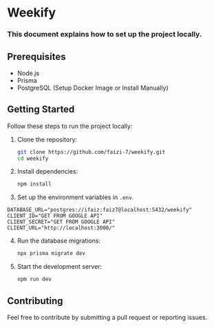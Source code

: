 # Weekify
### This document explains how to set up the project locally.

## Prerequisites
- Node.js
- Prisma
- PostgreSQL (Setup Docker Image or Install Manually)

## Getting Started

Follow these steps to run the project locally:

1. Clone the repository:
   ```bash
   git clone https://github.com/faizi-7/weekify.git
   cd weekify
   ```

2. Install dependencies:
   ```bash
   npm install
   ```

3. Set up the environment variables in `.env`.
```
DATABASE_URL="postgres://ifaiz:faiz7@localhost:5432/weekify"
CLIENT_ID="GET FROM GOOGLE API"
CLIENT_SECRET="GET FROM GOOGLE API"
CLIENT_URL="http://localhost:3000/"
```
4. Run the database migrations:
   ```bash
   npx prisma migrate dev
   ```

5. Start the development server:
   ```bash
   npm run dev
   ```

## Contributing

Feel free to contribute by submitting a pull request or reporting issues.
